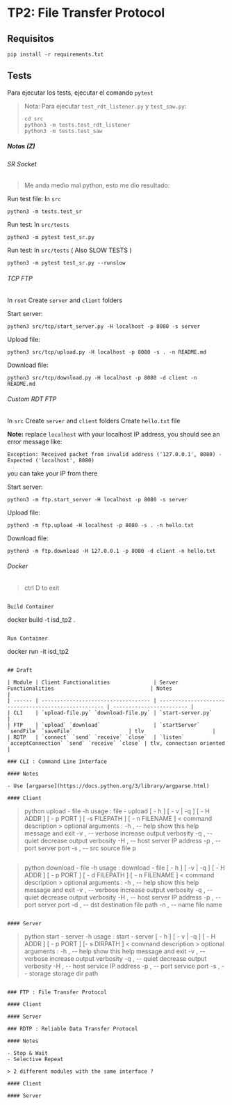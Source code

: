 # TP2: File Transfer Protocol

## Requisitos

`pip install -r requirements.txt`

## Tests

Para ejecutar los tests, ejecutar el comando `pytest`

> Nota: Para ejecutar `test_rdt_listener.py` y `test_saw.py`:
>
> ```
> cd src
> python3 -m tests.test_rdt_listener
> python3 -m tests.test_saw
> ```

##### Notas (Z)

###### SR Socket

> Me anda medio mal python, esto me dio resultado:

Run test file: In `src`

```
python3 -m tests.test_sr
```

Run test: In `src/tests`

```
python3 -m pytest test_sr.py

```

Run test: In `src/tests` ( Also SLOW TESTS )

```
python3 -m pytest test_sr.py --runslow

```

###### TCP FTP

In `root`
Create `server` and `client` folders

Start server:

```
python3 src/tcp/start_server.py -H localhost -p 8080 -s server
```

Upload file:

```
python3 src/tcp/upload.py -H localhost -p 8080 -s . -n README.md
```

Download file:

```
python3 src/tcp/download.py -H localhost -p 8080 -d client -n README.md
```

###### Custom RDT FTP

In `src`
Create `server` and `client` folders
Create `hello.txt` file

**Note:** replace `localhost` with your localhost IP address, you should see an error message like:

```
Exception: Received packet from invalid address ('127.0.0.1', 8080) - Expected ('localhost', 8080)
```

you can take your IP from there

Start server:

```
python3 -m ftp.start_server -H localhost -p 8080 -s server
```

Upload file:

```
python3 -m ftp.upload -H localhost -p 8080 -s . -n hello.txt
```

Download file:

```
python3 -m ftp.download -H 127.0.0.1 -p 8080 -d client -n hello.txt
```

###### Docker

> ctrl D to exit

```

Build Container

```

docker build -t isd_tp2 .

```

Run Container

```

docker run -it isd_tp2

```

## Draft

| Module | Client Functionalities              | Server Functionalities                               | Notes                    |
| ------ | ----------------------------------- | ---------------------------------------------------- | ------------------------ |
| CLI    | `upload-file.py` `download-file.py` | `start-server.py`                                    |
| FTP    | `upload` `download`                 | `startServer` `sendFile` `saveFile`                  | tlv                      |
| RDTP   | `connect` `send` `receive` `close`  | `listen` `acceptConnection` `send` `receive` `close` | tlv, connection oriented |

### CLI : Command Line Interface

#### Notes

- Use [argparse](https://docs.python.org/3/library/argparse.html)

#### Client

```

> python upload - file -h
> usage : file - upload [ - h ] [ - v | -q ] [ - H ADDR ] [ - p PORT ] [ -s FILEPATH ] [ - n FILENAME ]
> < command description >
> optional arguments :
> -h , -- help show this help message and exit
> -v , -- verbose increase output verbosity
> -q , -- quiet decrease output verbosity
> -H , -- host server IP address
> -p , -- port server port
> -s , -- src source file p

```

```

> python download - file -h
> usage : download - file [ - h ] [ -v | -q ] [ - H ADDR ] [ - p PORT ] [ - d FILEPATH ] [ - n FILENAME ]
> < command description >
> optional arguments :
> -h , -- help show this help message and exit
> -v , -- verbose increase output verbosity
> -q , -- quiet decrease output verbosity
> -H , -- host server IP address
> -p , -- port server port
> -d , -- dst destination file path
> -n , -- name file name

```

#### Server

```

> python start - server -h
> usage : start - server [ - h ] [ - v | -q ] [ - H ADDR ] [ - p PORT ] [- s DIRPATH ]
> < command description >
> optional arguments :
> -h , -- help show this help message and exit
> -v , -- verbose increase output verbosity
> -q , -- quiet decrease output verbosity
> -H , -- host service IP address
> -p , -- port service port
> -s , -- storage storage dir path

```

### FTP : File Transfer Protocol

#### Client

#### Server

### RDTP : Reliable Data Transfer Protocol

#### Notes

- Stop & Wait
- Selective Repeat

> 2 different modules with the same interface ?

#### Client

#### Server
```
